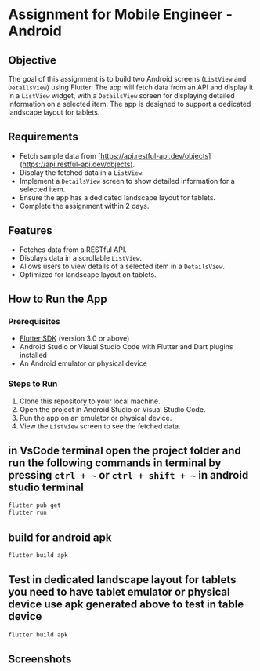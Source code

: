 # Assignment for Mobile Engineer - Android

## Objective

The goal of this assignment is to build two Android screens (`ListView` and `DetailsView`) using Flutter. The app will fetch data from an API and display it in a `ListView` widget, with a `DetailsView` screen for displaying detailed information on a selected item. The app is designed to support a dedicated landscape layout for tablets.

## Requirements

- Fetch sample data from [https://api.restful-api.dev/objects](https://api.restful-api.dev/objects).
- Display the fetched data in a `ListView`.
- Implement a `DetailsView` screen to show detailed information for a selected item.
- Ensure the app has a dedicated landscape layout for tablets.
- Complete the assignment within 2 days.

## Features

- Fetches data from a RESTful API.
- Displays data in a scrollable `ListView`.
- Allows users to view details of a selected item in a `DetailsView`.
- Optimized for landscape layout on tablets.

## How to Run the App

### Prerequisites

- [Flutter SDK](https://flutter.dev/docs/get-started/install) (version 3.0 or above)
- Android Studio or Visual Studio Code with Flutter and Dart plugins installed
- An Android emulator or physical device

### Steps to Run

1. Clone this repository to your local machine.
2. Open the project in Android Studio or Visual Studio Code.
3. Run the app on an emulator or physical device.
4. View the `ListView` screen to see the fetched data.

## in  VsCode terminal  open the project folder and run the following commands  in terminal by pressing `ctrl + ~`  or `ctrl + shift + ~` in  android studio terminal


```bash
flutter pub get
flutter run
```

##  build   for android  apk

```bash
flutter build apk
```


##  Test  in  dedicated landscape layout for tablets  you need to have tablet emulator or physical device  use  apk generated above to test in table device

```bash
flutter build apk
```


## Screenshots
